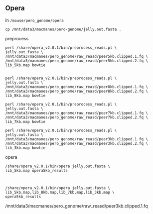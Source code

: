 Opera
--

in `/mouse/pero_genome/opera`

	cp /mnt/data3/macmanes/pero-genome/jelly.out.fasta .
	
preprocess
	
	perl /share/opera_v2.0.1/bin/preprocess_reads.pl \
	jelly.out.fasta \
	/mnt/data3/macmanes/pero_genome/raw_reasd/peer5kb.clipped.1.fq \
	/mnt/data3/macmanes/pero_genome/raw_reasd/peer5kb.clipped.2.fq \
	lib_5kb.map bowtie
	

	perl /share/opera_v2.0.1/bin/preprocess_reads.pl \
	jelly.out.fasta \
	/mnt/data3/macmanes/pero_genome/raw_reasd/peer8kb.clipped.1.fq \
	/mnt/data3/macmanes/pero_genome/raw_reasd/peer8kb.clipped.2.fq \
	lib_8kb.map bowtie

	perl /share/opera_v2.0.1/bin/preprocess_reads.pl \
	jelly.out.fasta \
	/mnt/data3/macmanes/pero_genome/raw_reasd/peer7kb.clipped.1.fq \
	/mnt/data3/macmanes/pero_genome/raw_reasd/peer7kb.clipped.2.fq \
	lib_7kb.map bowtie

	perl /share/opera_v2.0.1/bin/preprocess_reads.pl \
	jelly.out.fasta \
	/mnt/data3/macmanes/pero_genome/raw_reasd/peer3kb.clipped.1.fq \
	/mnt/data3/macmanes/pero_genome/raw_reasd/peer3kb.clipped.2.fq \
	lib_3kb.map bowtie

opera


	/share/opera_v2.0.1/bin/opera jelly.out.fasta \
	lib_5kb.map opera5kb_results



	/share/opera_v2.0.1/bin/opera jelly.out.fasta \
	lib_5kb.map,lib_8kb.map,lib_7kb.map,lib_3kb.map \
	opera5kb_results


/mnt/data3/macmanes/pero_genome/raw_reasd/peer3kb.clipped.1.fq